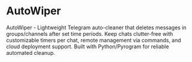# AutoWiper
AutoWiper - Lightweight Telegram auto-cleaner that deletes messages in groups/channels after set time periods. Keep chats clutter-free with customizable timers per chat, remote management via commands, and cloud deployment support. Built with Python/Pyrogram for reliable automated cleanup.
